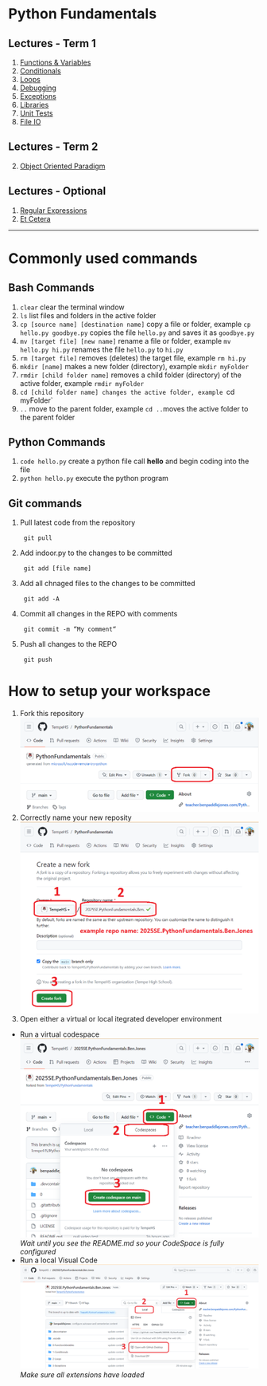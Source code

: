 # Python Fundamentals
## Lectures - Term 1
1. [Functions & Variables](0-FunctionsVariables/0-FunctionsVariables.md)
2. [Conditionals](1-Conditionals/1-Conditionals.md)
3. [Loops](2-Loops/2-Loops.md)
4. [Debugging](Debugging/Debugging.md)
5. [Exceptions](3-Exceptions/3-Exceptions.md)
6. [Libraries](4-Libraries/4-Libraries.md)
7. [Unit Tests](5-UnitTests/5-UnitTests.md)
8. [File IO](6-FileIO/6-FileIO.md)

## Lectures - Term 2

2. [Object Oriented Paradigm](8-OOP/8-OOP.md)

## Lectures - Optional
1. [Regular Expressions](7-RegularExpressions/7-RegularExpressions.md)
2. [Et Cetera](9-EtCetera/9-EtCetera.md)

---

# Commonly used commands
## Bash Commands 
1. `clear` clear the terminal window
2. `ls` list files and folders in the active folder
3. `cp [source name] [destination name]` copy a file or folder, example `cp hello.py goodbye.py` copies the file `hello.py` and saves it as `goodbye.py`
4. `mv [target file] [new name]` rename a file or folder, example `mv hello.py hi.py` renames the file `hello.py` to `hi.py`
5. `rm [target file]` removes (deletes) the target file, example `rm hi.py`
6. `mkdir [name]` makes a new folder (directory), example `mkdir myFolder`
7. `rmdir [child folder name]` removes a child folder (directory) of the active folder, example `rmdir myFolder`
7. `cd [child folder name] changes the active folder, example `cd myFolder`
8. `..` move to the parent folder, example `cd ..`moves the active folder to the parent folder

## Python Commands
1. `code hello.py` create a python file call **hello** and begin coding into the file
2. `python hello.py` execute the python program

## Git commands
1. Pull latest code from the repository

		git pull
2. Add indoor.py to the changes to be committed

		git add [file name]
3. Add all chnaged files to the changes to be committed

		git add -A
3. Commit all changes in the REPO with comments

		git commit -m “My comment“
4. Push all changes to the REPO

		git push 

# How to setup your workspace
1. Fork this repository
![](images/fork.png "")
2. Correctly name your new reposity
![](images/fork2.png "")
3. Open either a virtual or local itegrated developer environment
- Run a virtual codespace
![](images/codespace.png "")
_Wait until you see the README.md so your CodeSpace is fully configured_
- Run a local Visual Code
![](images/codespace3.png "")
_Make sure all extensions have loaded_


